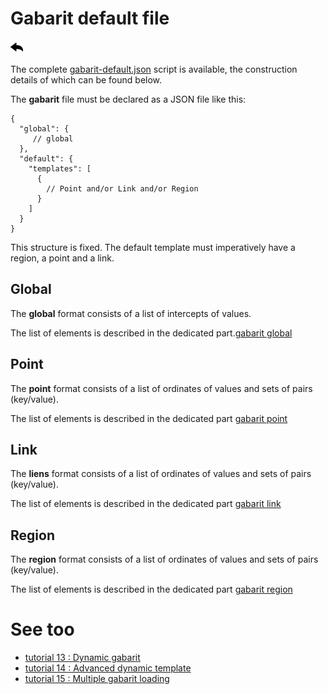 # Gabarit default file

[![](../../screenshots/other/Go-back.png)](README.md)

The complete [gabarit-default.json](../../resource/sampleJson/gabarit-default.json) script is available, the construction details of which can be found below.

The **gabarit** file must be declared as a JSON file like this:

```
{
  "global": {
     // global
  },
  "default": {
    "templates": [
      {
        // Point and/or Link and/or Region
      }
    ]
  }
}

```

This structure is fixed. The default template must imperatively have a region, a point and a link.

## Global

The **global** format consists of a list of intercepts of values.

The list of elements is described in the dedicated part.[gabarit global](gabarit-json-global.md)

## Point

The **point** format consists of a list of ordinates of values and sets of pairs (key/value).

The list of elements is described in the dedicated part [gabarit point](gabarit-json-point.md)

## Link

The **liens** format consists of a list of ordinates of values and sets of pairs (key/value).

The list of elements is described in the dedicated part [gabarit link](gabarit-json-link.md)

## Region

The **region** format consists of a list of ordinates of values and sets of pairs (key/value).

The list of elements is described in the dedicated part [gabarit region](gabarit-json-region.md)

# See too

- [tutorial 13 : Dynamic gabarit](../demo/tutorial13.md)
- [tutorial 14 : Advanced dynamic template](../demo/tutorial14.md)
- [tutorial 15 : Multiple gabarit loading](../demo/tutorial15.md)
